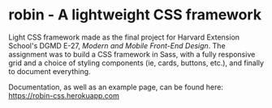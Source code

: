 # robin - A lightweight CSS framework

Light CSS framework made as the final project for Harvard Extension School's DGMD E-27, *Modern and Mobile Front-End Design*. The assignment was to build a CSS framework in Sass, with a fully responsive grid and a choice of styling components (ie, cards, buttons, etc.), and finally to document everything.

Documentation, as well as an example page, can be found here:
https://robin-css.herokuapp.com
